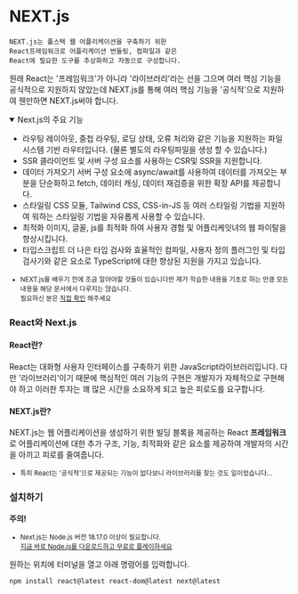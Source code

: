 # NEXT.js
```
NEXT.js는 풀스택 웹 어플리케이션을 구축하기 위한
React프레임워크로 어플리케이션 번들링, 컴파일과 같은 
React에 필요한 도구를 추상화하고 자동으로 구성합니다.
```
원래 React는 '프레임워크'가 아니라 '라이브러리'라는 선을 그으며 여러 핵심 기능을 공식적으로 지원하지 않았는데 NEXT.js를 통해 여러 핵심 기능을 '공식적'으로 지원하여 웬만하면 NEXT.js써야 합니다.    
<details class="info" open>
<summary>
Next.js의 주요 기능
</summary>

 - 라우팅
	레이아웃, 중첩 라우팅, 로딩 상태, 오류 처리와 같은 기능을 지원하는 파일 시스템 기반 라우터입니다. (물론 별도의 라우팅파일을 생성 할 수 있습니다.)
 - SSR
	클라이언트 및 서버 구성 요소를 사용하는 CSR및 SSR을 지원합니다.
 - 데이터 가져오기
	서버 구성 요소에 async/await를 사용하여 데이터를 가져오는 부분을 단순화하고 fetch, 데이터 캐싱, 데이터 재검증을 위한 확장 API를 제공합니다.
 - 스타일링
	CSS 모듈, Tailwind CSS, CSS-in-JS 등 여러 스타일링 기법을 지원하여 워하는 스타일링 기법을 자유롭게 사용할 수 있습니다.
 - 최적화
	이미지, 글꼴, js를 최적화 하여 사용자 경험 및 어플리케잇녀의 웹 파이탈을 향상시킵니다.
 - 타입스크립트
	더 나은 타입 검사와 효율적인 컴파일, 사용자 정의 플러그인 및 타입 검사기와 같은 요소로 TypeScript에 대한 향상된 지원을 가지고 있습니다.

</details>
<small>

- NEXT.js를 배우기 전에 조금 알아야할 것들이 있습니다만 제가 학습한 내용을 기초로 하는 만큼 모든 내용을 해당 문서에서 다루지는 않습니다.   
필요하신 분은 [직접 확인](https://nextjs.org/learn/react-foundations) 해주세요
</small>

### React와 Next.js
#### React란?
React는 대화형 사용자 인터페이스를 구축하기 위한 JavaScript라이브러리입니다.
다만 '라이브러리'이기 때문에 핵심적인 여러 기능의 구현은 개발자가 자체적으로 구현해야 하고 이러한 투자는 꽤 많은 시간을 소요하게 되고 높은 피로도를 요구합니다.   

#### NEXT.js란?
NEXT.js는 웹 어플리케이션을 생성하기 위한 빌딩 블록을 제공하는 React **프레임워크**로 어플리케이션에 대한 추가 구조, 기능, 최적화와 같은 요소를 제공하여 개발자의 시간을 아끼고 피로를 줄여줍니다.
<small>

 - 특히 React는 '공식적'으로 제공되는 기능이 없다보니 라이브러리를 찾는 것도 일이었습니다...
</small>

### 설치하기
**주의!**
<small>

 - Next.js는 Node.js 버전 18.17.0 이상이 필요합니다.   
 [지금 바로 Node.js를 다운로드하고 무료로 플레이하세요](https://nodejs.org/en/download/package-manager)
</small>

원하는 위치에 터미널을 열고 아래 명령어를 입력합니다.
```shell
npm install react@latest react-dom@latest next@latest
```